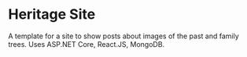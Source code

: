 # Heritage Site
A template for a site to show posts about images of the past and family trees.
Uses ASP.NET Core, React.JS, MongoDB.
